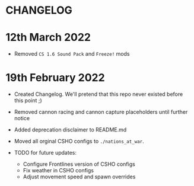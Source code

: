 # CHANGELOG

# 12th March 2022
- Removed `CS 1.6 Sound Pack` and `Freeze!` mods

# 19th February 2022
- Created Changelog. We'll pretend that this repo never existed before this point ;)
- Removed cannon racing and cannon capture placeholders until further notice 
- Added deprecation disclaimer to README.md
- Moved all orginal CSHO configs to `./nations_at_war`. 

- TODO for future updates:
    - Configure Frontlines version of CSHO configs
    - Fix weather in CSHO configs
    - Adjust movement speed and spawn overrides